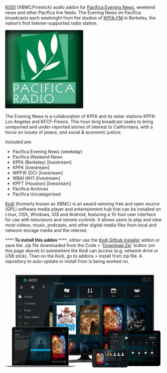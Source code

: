 <a href="https://www.kodi.tv">KODI</a> (XBMC/Firestick) audio addon for <a href="https://kpfa.org/program/the-pacifica-evening-news-weekdays">Pacifica Evening News</a>, weekend news and other Pacifica live feeds. The Evening News on Pacifica broadcasts each weeknight from the studios of <a href="https://kpfa.org/">KPFA-FM</a> in Berkeley, the nation’s first listener-supported radio station.<br>

<a href="https://pacificanetwork.org/"><img src="https://github.com/leopheard/pacificaradio/blob/master/resources/media/icon.jpg?raw=true" width="250" height="250" alt="Pacifica Radio"></a><br>

The Evening News is a collaboration of KPFA and its sister stations KPFK-Los Angeles and KFCF-Fresno. This hour-long broadcast seeks to bring unreported and under-reported stories of interest to Californians, with a focus on issues of peace, and social & economic justice.<br>

Included are:<br>

- Pacifica Evening News (weekday)<br>
- Pacifica Weekend News <br>
- KPFA (Berkeley) [livestream]<br>
- KPFK [livestream]<br>
- WPFW (DC) [livestream]<br>
- WBAI (NY) [livestream]<br>
- KPFT (Houston) [livestream]<br>
- Pacifica Archives
- Pacifica Uncategorized

<a href="https://www.kodi.tv">Kodi</a> (formerly known as XBMC) is an award-winning free and open source (GPL) software media player and entertainment hub that can be installed on Linux, OSX, Windows, iOS and Android, featuring a 10-foot user interface for use with televisions and remote controls. It allows users to play and view most videos, music, podcasts, and other digital media files from local and network storage media and the internet.<br>

<b>^^^^ To install this addon ^^^^</b>, either use the <a href="https://www.tvaddons.co/github-browser-kodi/">Kodi Github installer</a> addon or save the .zip file downloaded from the Code > '<a href="https://github.com/leopheard/PacificaRadio/archive/refs/heads/master.zip">Download Zip</a>' button (on this page above) to somewhere the Kodi can access (e.g. network drive or USB stick). Then on the Kodi, go to addons > install from zip file. A repository to auto-update or install from is being worked on.<br>

<br><a href="https://www.kodi.tv"><img src="https://github.com/leopheard/Audio-Podcasts/blob/master/resources/media/about--devices.jpg?raw=true">
